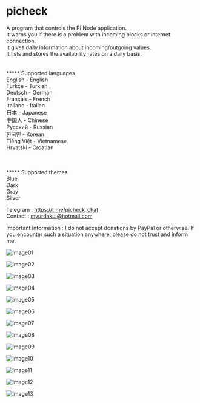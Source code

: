 # picheck 

A program that controls the Pi Node application.<br>
It warns you if there is a problem with incoming blocks or internet connection.<br>
It gives daily information about incoming/outgoing values.<br>
It lists and stores the availability rates on a daily basis.<br>
<br>
<br>
***** Supported languages<br>
English - English <br>
Türkçe - Turkish<br>
Deutsch - German<br>
Français - French<br>
Italiano - Italian<br>
日本 - Japanese<br>
中国人 - Chinese<br>
Русский - Russian<br>
한국인 - Korean<br>
Tiếng Việt - Vietnamese<br>
Hrvatski - Croatian<br>
<br>
<br>

***** Supported themes<br>
Blue<br>
Dark<br>
Gray<br>
Silver<br>



Telegram : https://t.me/picheck_chat<br>
Contact : myurdakul@hotmail.com


Important information :
I do not accept donations by PayPal or otherwise.
If you encounter such a situation anywhere, please do not trust and inform me.



![Image01](https://user-images.githubusercontent.com/86928237/201430499-9b04e27d-3ba2-494d-9254-84811274c4c1.jpg)

![Image02](https://user-images.githubusercontent.com/86928237/201430532-123187d8-c0a0-42f6-8d2e-9ec5149ad8da.jpg)

![Image03](https://user-images.githubusercontent.com/86928237/201430543-6de8f737-9759-4136-926f-b6b7a205fcc8.jpg)

![Image04](https://user-images.githubusercontent.com/86928237/201430565-85d69924-b594-4976-b76d-e8cebb114286.jpg)

![Image05](https://user-images.githubusercontent.com/86928237/201437265-de02a3f6-1eb8-4bf5-99dd-0b33155ce732.jpg)

![Image06](https://user-images.githubusercontent.com/86928237/201430590-a439c145-ada1-4ac9-a447-3262599e3b19.jpg)

![Image07](https://user-images.githubusercontent.com/86928237/201430602-6ab6f35c-774c-4e1c-b3dd-c0e46ca7ddc2.jpg)

![Image08](https://user-images.githubusercontent.com/86928237/201430624-da8c0ed7-6b6f-4fa7-ab77-cc1a7e1b755a.jpg)

![Image09](https://user-images.githubusercontent.com/86928237/201430634-27adea4d-fc24-45a9-8199-fb1c3378caf4.jpg)

![Image10](https://user-images.githubusercontent.com/86928237/201430651-13a609da-0cdf-40d3-ba71-e365412195ff.jpg)

![Image11](https://user-images.githubusercontent.com/86928237/201430662-d605d9af-291b-470f-9198-05286944da2e.jpg)

![Image12](https://user-images.githubusercontent.com/86928237/201430669-9d2f8b60-0906-487b-9b63-8f24c171fa54.jpg)

![Image13](https://user-images.githubusercontent.com/86928237/201430686-b219813a-130e-4ed9-b8e7-34b7a7122d0a.jpg)


